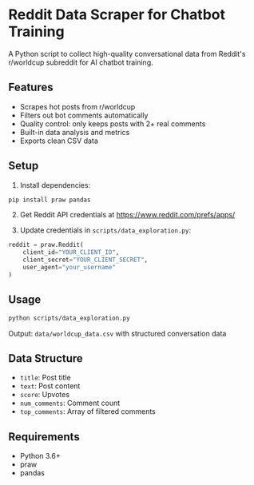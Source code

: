 # Reddit Data Scraper for Chatbot Training

A Python script to collect high-quality conversational data from Reddit's r/worldcup subreddit for AI chatbot training.

## Features

- Scrapes hot posts from r/worldcup
- Filters out bot comments automatically
- Quality control: only keeps posts with 2+ real comments
- Built-in data analysis and metrics
- Exports clean CSV data

## Setup

1. Install dependencies:
```bash
pip install praw pandas
```

2. Get Reddit API credentials at https://www.reddit.com/prefs/apps/

3. Update credentials in `scripts/data_exploration.py`:
```python
reddit = praw.Reddit(
    client_id="YOUR_CLIENT_ID",
    client_secret="YOUR_CLIENT_SECRET", 
    user_agent="your_username"
)
```

## Usage

```bash
python scripts/data_exploration.py
```

Output: `data/worldcup_data.csv` with structured conversation data

## Data Structure

- `title`: Post title
- `text`: Post content
- `score`: Upvotes
- `num_comments`: Comment count
- `top_comments`: Array of filtered comments

## Requirements

- Python 3.6+
- praw
- pandas